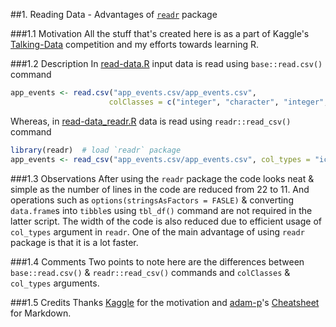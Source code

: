 ##1. Reading Data - Advantages of [`readr`](https://cran.r-project.org/web/packages/readr/index.html) package

###1.1 Motivation
All the stuff that's created here is as a part of Kaggle's [Talking-Data](https://www.kaggle.com/c/talkingdata-mobile-user-demographics) competition and my efforts towards learning R.

###1.2 Description
In [read-data.R](https://github.com/puneeth019/TalkingData/blob/master/read-data.R) input data is read using `base::read.csv()` command

```R
app_events <- read.csv("app_events.csv/app_events.csv",
                      colClasses = c("integer", "character", "integer", "integer"))
```

Whereas, in [read-data_readr.R](https://github.com/puneeth019/TalkingData/blob/master/read-data_readr.R) data is read using `readr::read_csv()` command

```R
library(readr)  # load `readr` package
app_events <- read_csv("app_events.csv/app_events.csv", col_types = "icii")
```

###1.3 Observations
After using the `readr` package the code looks neat & simple as the number of lines in the code are reduced from 22 to 11. And operations such as `options(stringsAsFactors = FASLE)` & converting `data.frame`s into `tibble`s using `tbl_df()` command are not required in the latter script. The width of the code is also reduced due to efficient usage of `col_types` argument in `readr`. One of the main advantage of using `readr` package is that it is a lot faster.

###1.4 Comments
Two points to note here are the differences between `base::read.csv()` & `readr::read_csv()` commands and `colClasses` & `col_types` arguments.

###1.5 Credits
Thanks [Kaggle](https://www.kaggle.com/) for the motivation and [adam-p](https://github.com/adam-p)'s [Cheatsheet](https://github.com/adam-p/markdown-here/wiki/Markdown-Cheatsheet) for Markdown.
